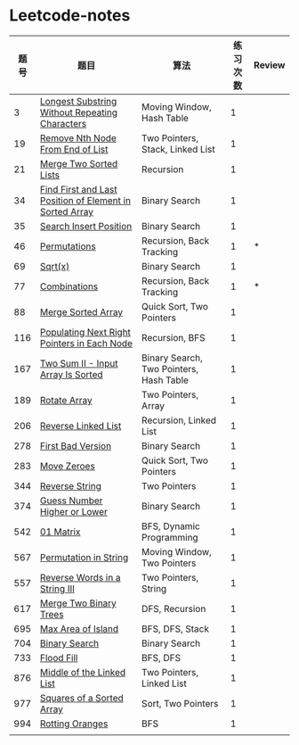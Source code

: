 # Leetcode-notes

| 题号 | 题目                                                                                                                                             | 算法                                    | 练习次数 | Review |
| ---- | ------------------------------------------------------------------------------------------------------------------------------------------------ | --------------------------------------- | -------- | ------ |
| 3    | [Longest Substring Without Repeating Characters](https://leetcode-cn.com/problems/longest-substring-without-repeating-characters/)                  | Moving Window, Hash Table               | 1        |        |
| 19   | [Remove Nth Node From End of List](https://leetcode-cn.com/problems/remove-nth-node-from-end-of-list/)                                              | Two Pointers, Stack, Linked List        | 1        |        |
| 21   | [Merge Two Sorted Lists](https://leetcode-cn.com/problems/merge-two-sorted-lists/)                                                                  | Recursion                               | 1        |        |
| 34   | [Find First and Last Position of Element in Sorted Array](https://leetcode-cn.com/problems/find-first-and-last-position-of-element-in-sorted-array) | Binary Search                           | 1        |        |
| 35   | [Search Insert Position](https://leetcode-cn.com/problems/search-insert-position/)                                                                  | Binary Search                           | 1        |        |
| 46   | [Permutations](https://leetcode-cn.com/problems/permutations/)                                                                                      | Recursion, Back Tracking                | 1        | *      |
| 69   | [Sqrt(x)](https://leetcode-cn.com/problems/sqrtx)                                                                                                   | Binary Search                           | 1        |        |
| 77   | [Combinations](https://leetcode-cn.com/problems/combinations/)                                                                                      | Recursion, Back Tracking                | 1        | *      |
| 88   | [Merge Sorted Array](https://leetcode-cn.com/problems/merge-sorted-array)                                                                           | Quick Sort, Two Pointers                | 1        |        |
| 116  | [Populating Next Right Pointers in Each Node](https://leetcode-cn.com/problems/populating-next-right-pointers-in-each-node/)                        | Recursion, BFS                          | 1        |        |
| 167  | [Two Sum II - Input Array Is Sorted](https://leetcode-cn.com/problems/two-sum-ii-input-array-is-sorted/)                                            | Binary Search, Two Pointers, Hash Table | 1        |        |
| 189  | [Rotate Array](https://leetcode-cn.com/problems/rotate-array/)                                                                                      | Two Pointers, Array                     | 1        |        |
| 206  | [Reverse Linked List](https://leetcode-cn.com/problems/reverse-linked-list/)                                                                        | Recursion, Linked List                  | 1        |        |
| 278  | [First Bad Version](https://leetcode-cn.com/problems/first-bad-version/)                                                                            | Binary Search                           | 1        |        |
| 283  | [Move Zeroes](https://leetcode-cn.com/problems/move-zeroes/)                                                                                        | Quick Sort, Two Pointers                | 1        |        |
| 344  | [Reverse String](https://leetcode-cn.com/problems/reverse-string/)                                                                                  | Two Pointers                            | 1        |        |
| 374  | [Guess Number Higher or Lower](https://leetcode-cn.com/problems/guess-number-higher-or-lower)                                                       | Binary Search                           | 1        |        |
| 542  | [01 Matrix](https://leetcode-cn.com/problems/01-matrix/)                                                                                            | BFS, Dynamic Programming                | 1        |        |
| 567  | [Permutation in String](https://leetcode-cn.com/problems/permutation-in-string/)                                                                    | Moving Window, Two Pointers             | 1        |        |
| 557  | [Reverse Words in a String III](https://leetcode-cn.com/problems/reverse-words-in-a-string-iii/)                                                    | Two Pointers, String                    | 1        |        |
| 617  | [Merge Two Binary Trees](https://leetcode-cn.com/problems/merge-two-binary-trees/)                                                                  | DFS, Recursion                          | 1        |        |
| 695  | [Max Area of Island](https://leetcode-cn.com/problems/max-area-of-island/)                                                                          | BFS, DFS, Stack                         | 1        |        |
| 704  | [Binary Search](https://leetcode-cn.com/problems/binary-search/)                                                                                    | Binary Search                           | 1        |        |
| 733  | [Flood Fill](https://leetcode-cn.com/problems/flood-fill/)                                                                                          | BFS, DFS                                | 1        |        |
| 876  | [Middle of the Linked List](https://leetcode-cn.com/problems/middle-of-the-linked-list/)                                                            | Two Pointers, Linked List               | 1        |        |
| 977  | [Squares of a Sorted Array](https://leetcode-cn.com/problems/squares-of-a-sorted-array/)                                                            | Sort, Two Pointers                      | 1        |        |
| 994  | [Rotting Oranges](https://leetcode-cn.com/problems/rotting-oranges/)                                                                                | BFS                                     | 1        |        |
|      |                                                                                                                                                  |                                         |          |        |
